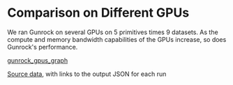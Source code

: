 
# Comparison on Different GPUs

We ran Gunrock on several GPUs on 5 primitives times 9 datasets. As the compute and memory bandwidth capabilities of the GPUs increase, so does Gunrock's performance.

[gunrock_gpus_graph](gpus/gunrock_gpus_graph.md ':include :type=html')

[Source data](/analysis/gpus/gunrock_gpus_table.md), with links to the output JSON for each run
